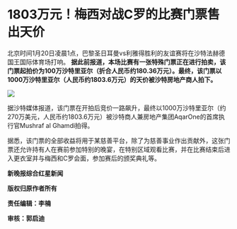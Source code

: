 # 1803万元！梅西对战C罗的比赛门票售出天价

北京时间1月20日凌晨1点，巴黎圣日耳曼vs利雅得胜利的友谊赛将在沙特法赫德国王国际体育场打响。
**据此前报道，本场比赛有一张特殊门票正在进行拍卖，该门票起拍价为100万沙特里亚尔（折合人民币约180.36万元）。最终，该门票以1000万沙特里亚尔（人民币约1803.6万元）的天价被沙特房地产商人拍下。**

![](https://inews.gtimg.com/newsapp_bt/0/15617110650/1000)

据沙特媒体报道，该门票在开拍后竞价一路飙升，最终以1000万沙特里亚尔（约270万美元，人民币约1803.6万元）被沙特商人兼房地产集团AqarOne的首席执行官Mushraf
al Ghamdi拍得。

据悉，该门票的全部收益将用于某慈善平台，除了为慈善事业作出贡献外，这张门票还允许持有人在赛前参加特别的晚宴，在特别区域观看比赛，并在比赛结束后进入更衣室并与梅西和C罗会面，参加赛后的颁奖典礼等。

**新晚报综合红星新闻**

**版权归原作者所有**

**责任编辑：李楠**

**审核：郭启迪**


